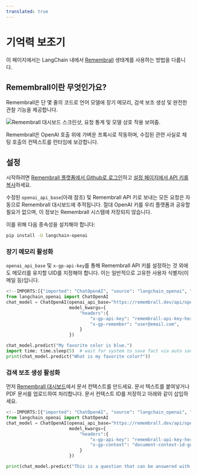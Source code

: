 ```yaml
---
translated: true
---
```


# 기억력 보조기

이 페이지에서는 LangChain 내에서 [Remembrall](https://remembrall.dev) 생태계를 사용하는 방법을 다룹니다.

## Remembrall이란 무엇인가요?

Remembrall은 단 몇 줄의 코드로 언어 모델에 장기 메모리, 검색 보조 생성 및 완전한 관찰 기능을 제공합니다.

![Remembrall 대시보드 스크린샷, 요청 통계 및 모델 상호 작용 보여줌.](/img/RemembrallDashboard.png "Remembrall 대시보드 인터페이스")

Remembrall은 OpenAI 호출 위에 가벼운 프록시로 작동하며, 수집된 관련 사실로 채팅 호출의 컨텍스트를 런타임에 보강합니다.

## 설정

시작하려면 [Remembrall 플랫폼에서 Github로 로그인](https://remembrall.dev/login)하고 [설정 페이지에서 API 키를 복사](https://remembrall.dev/dashboard/settings)하세요.

수정된 `openai_api_base`(아래 참조) 및 Remembrall API 키로 보내는 모든 요청은 자동으로 Remembrall 대시보드에 추적됩니다. 절대 OpenAI 키를 우리 플랫폼과 공유할 필요가 없으며, 이 정보는 Remembrall 시스템에 저장되지 않습니다.

이를 위해 다음 종속성을 설치해야 합니다:

```bash
pip install -U langchain-openai
```

### 장기 메모리 활성화

`openai_api_base` 및 `x-gp-api-key`를 통해 Remembrall API 키를 설정하는 것 외에도 메모리를 유지할 UID를 지정해야 합니다. 이는 일반적으로 고유한 사용자 식별자(이메일 등)입니다.

```python
<!--IMPORTS:[{"imported": "ChatOpenAI", "source": "langchain_openai", "docs": "https://api.python.langchain.com/en/latest/chat_models/langchain_openai.chat_models.base.ChatOpenAI.html", "title": "Remembrall"}]-->
from langchain_openai import ChatOpenAI
chat_model = ChatOpenAI(openai_api_base="https://remembrall.dev/api/openai/v1",
                        model_kwargs={
                            "headers":{
                                "x-gp-api-key": "remembrall-api-key-here",
                                "x-gp-remember": "user@email.com",
                            }
                        })

chat_model.predict("My favorite color is blue.")
import time; time.sleep(5)  # wait for system to save fact via auto save
print(chat_model.predict("What is my favorite color?"))
```

### 검색 보조 생성 활성화

먼저 [Remembrall 대시보드](https://remembrall.dev/dashboard/spells)에서 문서 컨텍스트를 만드세요. 문서 텍스트를 붙여넣거나 PDF 문서를 업로드하여 처리합니다. 문서 컨텍스트 ID를 저장하고 아래와 같이 삽입하세요.

```python
<!--IMPORTS:[{"imported": "ChatOpenAI", "source": "langchain_openai", "docs": "https://api.python.langchain.com/en/latest/chat_models/langchain_openai.chat_models.base.ChatOpenAI.html", "title": "Remembrall"}]-->
from langchain_openai import ChatOpenAI
chat_model = ChatOpenAI(openai_api_base="https://remembrall.dev/api/openai/v1",
                        model_kwargs={
                            "headers":{
                                "x-gp-api-key": "remembrall-api-key-here",
                                "x-gp-context": "document-context-id-goes-here",
                            }
                        })

print(chat_model.predict("This is a question that can be answered with my document."))
```
